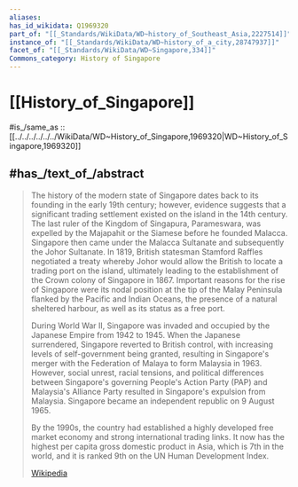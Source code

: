 ```yaml
---
aliases:
has_id_wikidata: Q1969320
part_of: "[[_Standards/WikiData/WD~history_of_Southeast_Asia,2227514]]"
instance_of: "[[_Standards/WikiData/WD~history_of_a_city,28747937]]"
facet_of: "[[_Standards/WikiData/WD~Singapore,334]]"
Commons_category: History of Singapore
---
```


# [[History_of_Singapore]] 

#is_/same_as :: [[../../../../../../WikiData/WD~History_of_Singapore,1969320|WD~History_of_Singapore,1969320]] 

## #has_/text_of_/abstract 

> The history of the modern state of Singapore 
> dates back to its founding in the early 19th century; however, 
> evidence suggests that a significant trading settlement existed on the island in the 14th century. The last ruler of the Kingdom of Singapura, Parameswara, was expelled by the Majapahit or the Siamese before he founded Malacca. Singapore then came under the Malacca Sultanate and subsequently the Johor Sultanate. In 1819, British statesman Stamford Raffles negotiated a treaty whereby Johor would allow the British to locate a trading port on the island, ultimately leading to the establishment of the Crown colony of Singapore in 1867. Important reasons for the rise of Singapore were its nodal position at the tip of the Malay Peninsula flanked by the Pacific and Indian Oceans, the presence of a natural sheltered harbour, as well as its status as a free port.
>
> During World War II, Singapore was invaded and occupied by the Japanese Empire from 1942 to 1945. When the Japanese surrendered, Singapore reverted to British control, with increasing levels of self-government being granted, resulting in Singapore's merger with the Federation of Malaya to form Malaysia in 1963. However, social unrest, racial tensions, and political differences between Singapore's governing People's Action Party (PAP) and Malaysia's Alliance Party resulted in Singapore's expulsion from Malaysia. Singapore became an independent republic on 9 August 1965.
>
> 
>
> By the 1990s, the country had established a highly developed free market economy and strong international trading links. It now has the highest per capita gross domestic product in Asia, which is 7th in the world, and it is ranked 9th on the UN Human Development Index.
>
> [Wikipedia](https://en.wikipedia.org/wiki/History%20of%20Singapore) 

